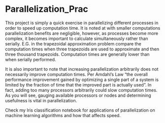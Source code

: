 # Parallelization_Prac

 This project is simply a quick exercise in parallelizing different processes in order to speed up computation time. 
It is noted at with smaller computations parallelization benefits are negligible, however, as processes become more complex, it becomes important to calculate simultaneously rather than serially. 
  E.G. in the trapezoidal approximation problem compare the computation times when three trapezoids are used to approximate and then three thousand trapezoids. Computation times are generally lower than when serially performed. 

It is also important to note that increasing parallelization arbitrarily does not necessarily improve computation times. Per Amdahl’s Law  “the overall performance improvement gained by optimizing a single part of a system is limited by the fraction of time that the improved part is actually used”.  In fact, adding too many processors arbitrarily could slow computation times. As you will see, gauging available processors or nodes and determining usefulness is vital in parallelization. 

Check my Iris classification notebook for applications of parallelization on machine learning algorithms and how that affects speed. 
